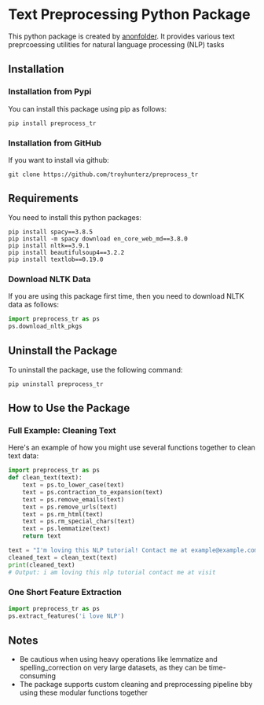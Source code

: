 # Text Preprocessing Python Package
This python package is created by [anonfolder](testfolder.com). It provides various text preprcoessing utilities for natural language processing (NLP) tasks

## Installation
### Installation from Pypi
You can install this package using pip as follows:
```console
pip install preprocess_tr
```

### Installation from GitHub
If you want to install via github:
```console
git clone https://github.com/troyhunterz/preprocess_tr
```

## Requirements
You need to install this python packages:
```console
pip install spacy==3.8.5
pip install -m spacy download en_core_web_md==3.8.0
pip install nltk==3.9.1
pip install beautifulsoup4==3.2.2
pip install textlob==0.19.0
```

### Download NLTK Data
If you are using this package first time, then you need to download NLTK data as follows:
```python
import preprocess_tr as ps
ps.download_nltk_pkgs
```

## Uninstall the Package
To uninstall the package, use the following command:
```console
pip uninstall preprocess_tr
```

## How to Use the Package
### Full Example: Cleaning Text
Here's an example of how you might use several functions together to clean text data:
```python
import preprocess_tr as ps
def clean_text(text):
    text = ps.to_lower_case(text)
    text = ps.contraction_to_expansion(text)
    text = ps.remove_emails(text)
    text = ps.remove_urls(text)
    text = ps.rm_html(text)
    text = ps.rm_special_chars(text)
    text = ps.lemmatize(text)
    return text

text = "I'm loving this NLP tutorial! Contact me at example@example.com. Visit https://example.com."
cleaned_text = clean_text(text)
print(cleaned_text)
# Output: i am loving this nlp tutorial contact me at visit
```

### One Short Feature Extraction
```python
import preprocess_tr as ps
ps.extract_features('i love NLP')
```

## Notes
* Be cautious when using heavy operations like lemmatize and spelling_correction on very large datasets, as they can be time-consuming
* The package supports custom cleaning and preprocessing pipeline bby using these modular functions together
